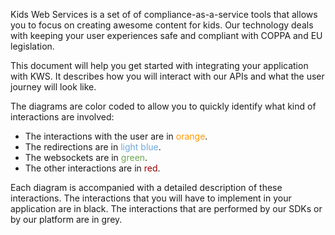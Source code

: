 Kids Web Services is a set of of compliance-as-a-service tools that allows you to focus on creating awesome content for kids. Our technology deals with keeping your user experiences safe and compliant with COPPA and EU legislation. 

This document will help you get started with integrating your application with KWS. It describes how you will interact with our APIs and what the user journey will look like.

The diagrams are color coded to allow you to quickly identify what kind of interactions are involved:
* The interactions with the user are in <span style="color: #ff9900;">orange</span>.
* The redirections are in <span style="color: #6fa8dc;">light blue</span>.
* The websockets are in <span style="color: #6aa84f;">green</span>.
* The other interactions are in <span style="color: #990000;">red</span>.

Each diagram is accompanied with a detailed description of these interactions. The interactions that you will have to implement in your application are in black. The interactions that are performed by our SDKs or by our platform are in grey.
